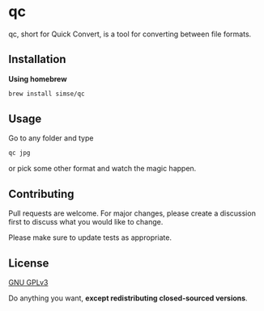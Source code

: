 # qc

qc, short for Quick Convert, is a tool for converting between file formats.

## Installation

**Using homebrew**
```bash
brew install simse/qc
```

## Usage
Go to any folder and type

```bash
qc jpg
```
or pick some other format and watch the magic happen.

## Contributing
Pull requests are welcome. For major changes, please create a discussion first to discuss what you would like to change.

Please make sure to update tests as appropriate.

## License
[GNU GPLv3](https://choosealicense.com/licenses/gpl-3.0/)

Do anything you want, **except redistributing closed-sourced versions**. 